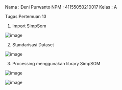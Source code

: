 Nama : Deni Purwanto
NPM : 41155050210017
Kelas : A


Tugas Pertemuan 13

1.	Import SimpSom

![image](https://github.com/user-attachments/assets/af217eb7-4fca-4773-957e-74f8f2331ada)




2.	Standarisasi Dataset

![image](https://github.com/user-attachments/assets/276e0ca1-4d35-4823-89fb-6cf9c39c8cb4)






3.	Processing menggunakan library SimpSOM

![image](https://github.com/user-attachments/assets/574d4c55-306b-4583-85fb-750aae9ee25c)

![image](https://github.com/user-attachments/assets/90f484de-da7d-4a72-8ad0-9b34d8a6e545)











